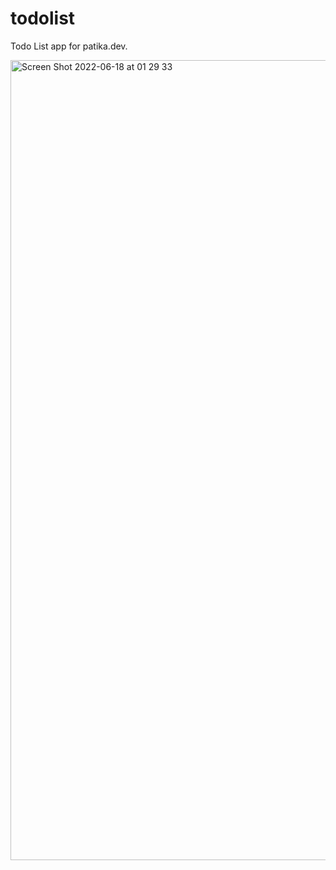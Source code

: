 # todolist
Todo List app for patika.dev.

<img width="1280" alt="Screen Shot 2022-06-18 at 01 29 33" src="https://user-images.githubusercontent.com/89906672/174408804-61c50c25-a35b-4a7c-a31e-ef44e950e24d.png">
